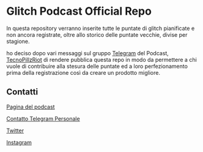 # Glitch Podcast Official Repo
In questa repository verranno inserite tutte le puntate di glitch pianificate e non ancora registrate, oltre allo storico delle puntate vecchie, divise per stagione.

ho deciso dopo vari messaggi sul gruppo [Telegram](https://telegram.org/) del Podcast, [TecnoPillzRiot](https://t.me/TechnoPillzRiot) di rendere pubblica questa repo in modo da permettere a chi vuole di contribuire alla stesura delle puntate ed a loro perfezionamento prima della registrazione così da creare un prodotto migliore.


## Contatti

[Pagina del podcast](https://www.magnetarman.com/podcasts/)

[Contatto Telegram Personale](https://t.me/magnetarman)

[Twitter](https://twitter.com/magnetar_man)

[Instagram](https://www.instagram.com/magnetar_man/)